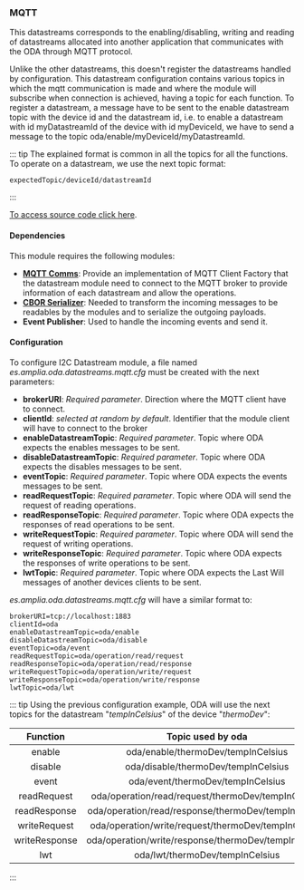 ### MQTT

This datastreams corresponds to the enabling/disabling, writing and reading of datastreams allocated into another application 
that communicates with the ODA through MQTT protocol.

Unlike the other datastreams, this doesn't register the datastreams handled by configuration. This datastream configuration
contains various topics in which the mqtt communication is made and where the module will subscribe when connection is achieved, 
having a topic for each function. To register a datastream, a message have to be sent to the enable datastream topic with 
the device id and the datastream id, i.e. to enable a datastream with id myDatastreamId of the device with id myDeviceId, 
we have to send a message to the topic oda/enable/myDeviceId/myDatastreamId.

::: tip
The explained format is common in all the topics for all the functions. To operate on a datastream, we use the next topic format:
```
expectedTopic/deviceId/datastreamId
```
:::

[To access source code click here](https://github.com/amplia-iiot/oda/tree/master/oda-datastreams/mqtt).

#### Dependencies

This module requires the following modules:
* __[MQTT Comms](../../infrastructure/comms.md#MQTT)__: Provide an implementation of MQTT Client Factory that the datastream 
module need to connect to the MQTT broker to provide information of each datastream and allow the operations.
* __[CBOR Serializer](../../infrastructure/services.md#Serialization)__: Needed to transform the incoming messages to be readables by the modules and to serialize the outgoing payloads.
* __Event Publisher__: Used to handle the incoming events and send it.

#### Configuration

To configure I2C Datastream module, a file named _es.amplia.oda.datastreams.mqtt.cfg_ must be created with the next parameters:
* __brokerURI__: *Required parameter*. Direction where the MQTT client have to connect.
* __clientId__: *selected at random by default*. Identifier that the module client will have to connect to the broker
* __enableDatastreamTopic__: *Required parameter*. Topic where ODA expects the enables messages to be sent.
* __disableDatastreamTopic__: *Required parameter*. Topic where ODA expects the disables messages to be sent.
* __eventTopic__: *Required parameter*. Topic where ODA expects the events messages to be sent.
* __readRequestTopic__: *Required parameter*. Topic where ODA will send the request of reading operations.
* __readResponseTopic__: *Required parameter*. Topic where ODA expects the responses of read operations to be sent.
* __writeRequestTopic__: *Required parameter*. Topic where ODA will send the request of writing operations.
* __writeResponseTopic__: *Required parameter*. Topic where ODA expects the responses of write operations to be sent.
* __lwtTopic__: *Required parameter*. Topic where ODA expects the Last Will messages of another devices clients to be sent.

_es.amplia.oda.datastreams.mqtt.cfg_ will have a similar format to:
```
brokerURI=tcp://localhost:1883
clientId=oda
enableDatastreamTopic=oda/enable
disableDatastreamTopic=oda/disable
eventTopic=oda/event
readRequestTopic=oda/operation/read/request
readResponseTopic=oda/operation/read/response
writeRequestTopic=oda/operation/write/request
writeResponseTopic=oda/operation/write/response
lwtTopic=oda/lwt
```

::: tip
Using the previous configuration example, ODA will use the next topics for the datastream "_tempInCelsius_" of the device "_thermoDev_":

| Function        | Topic used by oda                                    |
|:---------------:|:----------------------------------------------------:|
| enable          | oda/enable/thermoDev/tempInCelsius                   |
| disable         | oda/disable/thermoDev/tempInCelsius                  |
| event           | oda/event/thermoDev/tempInCelsius                    |
| readRequest     | oda/operation/read/request/thermoDev/tempInCelsius   |
| readResponse    | oda/operation/read/response/thermoDev/tempInCelsius  |
| writeRequest    | oda/operation/write/request/thermoDev/tempInCelsius  |
| writeResponse   | oda/operation/write/response/thermoDev/tempInCelsius |
| lwt             | oda/lwt/thermoDev/tempInCelsius                      |
:::